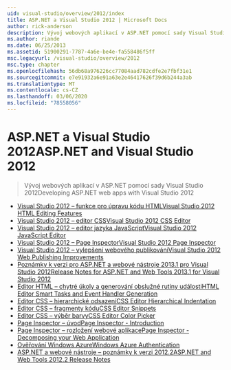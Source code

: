 ```yaml
---
uid: visual-studio/overview/2012/index
title: ASP.NET a Visual Studio 2012 | Microsoft Docs
author: rick-anderson
description: Vývoj webových aplikací v ASP.NET pomocí sady Visual Studio 2012
ms.author: riande
ms.date: 06/25/2013
ms.assetid: 51900291-7787-4a6e-be4e-fa558486f5ff
msc.legacyurl: /visual-studio/overview/2012
msc.type: chapter
ms.openlocfilehash: 56db68a976226cc77084aad782cdfe2e7fbf31e1
ms.sourcegitcommit: e7e91932a6e91a63e2e46417626f39d6b244a3ab
ms.translationtype: MT
ms.contentlocale: cs-CZ
ms.lasthandoff: 03/06/2020
ms.locfileid: "78558056"
---
```

# <a name="aspnet-and-visual-studio-2012"></a><span data-ttu-id="4bd63-103">ASP.NET a Visual Studio 2012</span><span class="sxs-lookup"><span data-stu-id="4bd63-103">ASP.NET and Visual Studio 2012</span></span>

> <span data-ttu-id="4bd63-104">Vývoj webových aplikací v ASP.NET pomocí sady Visual Studio 2012</span><span class="sxs-lookup"><span data-stu-id="4bd63-104">Developing ASP.NET web apps with Visual Studio 2012</span></span>

- [<span data-ttu-id="4bd63-105">Visual Studio 2012 – funkce pro úpravu kódu HTML</span><span class="sxs-lookup"><span data-stu-id="4bd63-105">Visual Studio 2012 HTML Editing Features</span></span>](visual-studio-2012-html-editing-features.md)
- [<span data-ttu-id="4bd63-106">Visual Studio 2012 – editor CSS</span><span class="sxs-lookup"><span data-stu-id="4bd63-106">Visual Studio 2012 CSS Editor</span></span>](visual-studio-2012-css-editor.md)
- [<span data-ttu-id="4bd63-107">Visual Studio 2012 – editor jazyka JavaScript</span><span class="sxs-lookup"><span data-stu-id="4bd63-107">Visual Studio 2012 JavaScript Editor</span></span>](visual-studio-2012-javascript-editor.md)
- [<span data-ttu-id="4bd63-108">Visual Studio 2012 – Page Inspector</span><span class="sxs-lookup"><span data-stu-id="4bd63-108">Visual Studio 2012 Page Inspector</span></span>](visual-studio-2012-page-inspector.md)
- [<span data-ttu-id="4bd63-109">Visual Studio 2012 – vylepšení webového publikování</span><span class="sxs-lookup"><span data-stu-id="4bd63-109">Visual Studio 2012 Web Publishing Improvements</span></span>](visual-studio-2012-web-publishing-improvements.md)
- [<span data-ttu-id="4bd63-110">Poznámky k verzi pro ASP.NET a webové nástroje 2013.1 pro Visual Studio 2012</span><span class="sxs-lookup"><span data-stu-id="4bd63-110">Release Notes for ASP.NET and Web Tools 2013.1 for Visual Studio 2012</span></span>](aspnet-and-web-tools-20131-for-visual-studio-2012.md)
- [<span data-ttu-id="4bd63-111">Editor HTML – chytré úkoly a generování obslužné rutiny události</span><span class="sxs-lookup"><span data-stu-id="4bd63-111">HTML Editor Smart Tasks and Event Handler Generation</span></span>](visual-studio-vnext-videos-html-editor-smart-tasks-and-event-handler-generation.md)
- [<span data-ttu-id="4bd63-112">Editor CSS – hierarchické odsazení</span><span class="sxs-lookup"><span data-stu-id="4bd63-112">CSS Editor Hierarchical Indentation</span></span>](visual-studio-vnext-videos-css-editor-hierarchical-indentation.md)
- [<span data-ttu-id="4bd63-113">Editor CSS – fragmenty kódu</span><span class="sxs-lookup"><span data-stu-id="4bd63-113">CSS Editor Snippets</span></span>](visual-studio-vnext-videos-css-editor-snippets.md)
- [<span data-ttu-id="4bd63-114">Editor CSS – výběr barvy</span><span class="sxs-lookup"><span data-stu-id="4bd63-114">CSS Editor Color Picker</span></span>](visual-studio-vnext-videos-css-editor-color-picker.md)
- [<span data-ttu-id="4bd63-115">Page Inspector – úvod</span><span class="sxs-lookup"><span data-stu-id="4bd63-115">Page Inspector - Introduction</span></span>](visual-studio-vnext-videos-page-inspector-introduction.md)
- [<span data-ttu-id="4bd63-116">Page Inspector – rozložení webové aplikace</span><span class="sxs-lookup"><span data-stu-id="4bd63-116">Page Inspector - Decomposing your Web Application</span></span>](visual-studio-vnext-videos-page-inspector-decomposing-your-web-application.md)
- [<span data-ttu-id="4bd63-117">Ověřování Windows Azure</span><span class="sxs-lookup"><span data-stu-id="4bd63-117">Windows Azure Authentication</span></span>](windows-azure-authentication.md)
- [<span data-ttu-id="4bd63-118">ASP.NET a webové nástroje – poznámky k verzi 2012.2</span><span class="sxs-lookup"><span data-stu-id="4bd63-118">ASP.NET and Web Tools 2012.2 Release Notes</span></span>](aspnet-and-web-tools-20122-release-notes-rtw.md)
